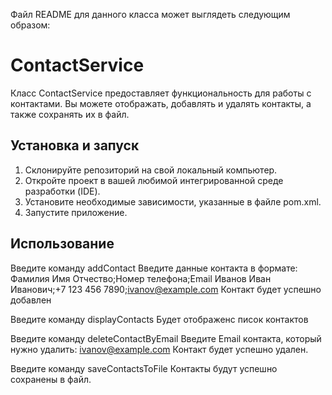 Файл README для данного класса может выглядеть следующим образом:

# ContactService

Класс ContactService предоставляет функциональность для работы с контактами. Вы можете отображать, добавлять и удалять контакты, а также сохранять их в файл.

## Установка и запуск

1. Склонируйте репозиторий на свой локальный компьютер.
2. Откройте проект в вашей любимой интегрированной среде разработки (IDE).
3. Установите необходимые зависимости, указанные в файле pom.xml.
4. Запустите приложение.

## Использование
Введите команду addContact
Введите данные контакта в формате: Фамилия Имя Отчество;Номер телефона;Email
Иванов Иван Иванович;+7 123 456 7890;ivanov@example.com
Контакт будет успешно добавлен

Введите команду displayContacts
Будет отображенс писок контактов

Введите команду deleteContactByEmail
Введите Email контакта, который нужно удалить:
ivanov@example.com
Контакт будет успешно удален.

Введите команду saveContactsToFile
Контакты будут успешно сохранены в файл.
